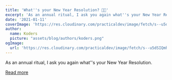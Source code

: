 ```yaml
---
title: 'What''s your New Year Resolution? 🚀🎉'
excerpt: 'As an annual ritual, I ask you again what''s your New Year Resolution.'
date: '2021-01-11'
coverImage: 'https://res.cloudinary.com/practicaldev/image/fetch/s--u5dSIQmh--/c_imagga_scale,f_auto,fl_progressive,h_420,q_auto,w_1000/https://dev-to-uploads.s3.amazonaws.com/i/sb7pegghyp3bns3vbkk4.jpg'
author:
  name: Koders
  picture: "assets/blog/authors/koders.png"
ogImage:
  url: 'https://res.cloudinary.com/practicaldev/image/fetch/s--u5dSIQmh--/c_imagga_scale,f_auto,fl_progressive,h_420,q_auto,w_1000/https://dev-to-uploads.s3.amazonaws.com/i/sb7pegghyp3bns3vbkk4.jpg'
---
```


As an annual ritual, I ask you again what''s your New Year Resolution.

[Read more](https://dev.to/sarthology/what-s-your-new-year-resolution-345i)
